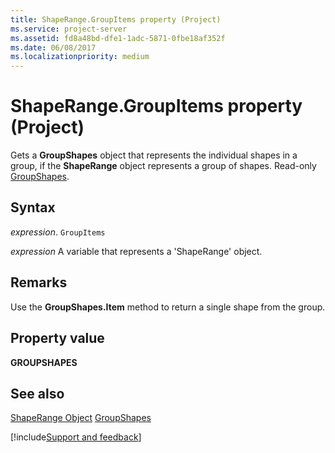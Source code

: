 ```yaml
---
title: ShapeRange.GroupItems property (Project)
ms.service: project-server
ms.assetid: fd8a48bd-dfe1-1adc-5871-0fbe18af352f
ms.date: 06/08/2017
ms.localizationpriority: medium
---
```



# ShapeRange.GroupItems property (Project)

Gets a **GroupShapes** object that represents the individual shapes in a group, if the **ShapeRange** object represents a group of shapes. Read-only [GroupShapes](https://msdn.microsoft.com/library/office/ff195331%28v=office.15%29).

## Syntax

_expression_. `GroupItems`

_expression_ A variable that represents a 'ShapeRange' object.

## Remarks

Use the **GroupShapes.Item** method to return a single shape from the group.

## Property value

 **GROUPSHAPES**

## See also

[ShapeRange Object](Project.shaperange.md)
[GroupShapes](https://msdn.microsoft.com/library/office/ff195331%28v=office.15%29)

[!include[Support and feedback](~/includes/feedback-boilerplate.md)]
